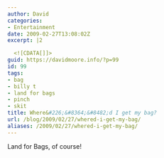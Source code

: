 ```yaml
---
author: David
categories:
- Entertainment
date: 2009-02-27T13:08:02Z
excerpt: |2

  <![CDATA[]]>
guid: https://davidmoore.info/?p=99
id: 99
tags:
- bag
- billy t
- land for bags
- pinch
- skit
title: Where&#226;&#8364;&#8482;d I get my bag?
url: /blog/2009/02/27/whered-i-get-my-bag/
aliases: /2009/02/27/whered-i-get-my-bag/
---
```


Land for Bags, of course!